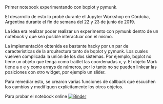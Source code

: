 Primer notebook experimentando con bqplot y pymunk.

El desarrollo de esto lo probé durante el Jupyter Workshop en Córdoba, Argentina 
durante el fin de semana del 22 y 23 de junio de 2019.

La idea era realizar poder realizar un experimento con pymunk dentro de un notebook
y que sea posible interactuar con el mismo.

La implementación obtenida es bastante hacky por un par de características de la arquitectura
tanto de bqplot y pymunk. Los cuales vuelven complicada la unión de los dos sistemas.
Por ejemplo, bqplot no tiene un objeto que tenga como traitlet las coordenadas x, y.
El objeto Mark tiene a x e y como arrays de números, por lo tanto no se pueden linkear 
las posiciones con otro widget, por ejemplo un slider.

Para remediar esto, se crearon varias funciones de callback que escuchen los cambios y modifiquen
explícitamente los otros objetos.

Para probar el notebook online [![Binder](https://mybinder.org/badge_logo.svg)](https://mybinder.org/v2/gh/akielbowicz/ipywidgets-playground/master?filepath=notebooks%2Fpymunk%2Fpymunk_bqplot.ipynb)
